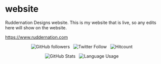 # website
Ruddernation Designs website.
This is my website that is live, so any edits here will show on the website.

https://www.ruddernation.com


<p align="center">
  <img alt="GitHub followers" src="https://img.shields.io/github/followers/Ruddernation-Designs?label=GitHub%20Followers&style=social"> &nbsp
  <img alt="Twitter Follow" src="https://img.shields.io/twitter/follow/The_Real_Rudder?style=social"> &nbsp
  <img alt="Hitcount" src="https://hits.seeyoufarm.com/api/count/incr/badge.svg?url=https%3A%2F%2Fgithub.com%2FRuddernation-Designs%2FRuddernation-Designs&count_bg=%2300AEFF&title_bg=%23000000&icon=&icon_color=%23E7E7E7&title=Hits&edge_flat=false"> &nbsp
</p>
<p align="center">
  <img alt="GitHub Stats" src="https://github-readme-stats.vercel.app/api?username=Ruddernation-Designs&count_private=true&theme=chartreuse-dark&show_icons=true&hide_border=true&hide_title=true&hide_rank=true"> &nbsp
  <img alt="Language Usage" src="https://github-readme-stats.vercel.app/api/top-langs/?username=Ruddernation-Designs&count_private=true&theme=chartreuse-dark&hide_border=true&layout=compact&langs_count=10"> &nbsp
</p><!--
<p align="center">
  <a href="https://discord.com/widget?id=260151582337794058&theme=dark">
  <img width="30%" alt="Click to join Discord!" src="https://discord.com/channels/813134149417828383/813134149975277600/widget.png?style=banner2"/> &nbsp
</p>-->
